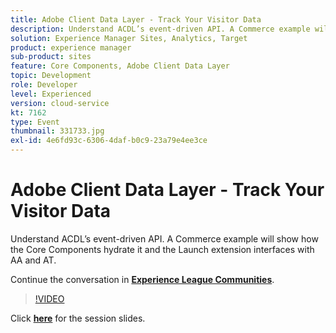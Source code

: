```yaml
---
title: Adobe Client Data Layer - Track Your Visitor Data
description: Understand ACDL’s event-driven API. A Commerce example will show how the Core Components hydrate it and the Launch extension interfaces with AA and AT. This session was delivered as part of Adobe Developers Live Content event.
solution: Experience Manager Sites, Analytics, Target
product: experience manager
sub-product: sites
feature: Core Components, Adobe Client Data Layer
topic: Development
role: Developer
level: Experienced
version: cloud-service
kt: 7162
type: Event
thumbnail: 331733.jpg
exl-id: 4e6fd93c-6306-4daf-b0c9-23a79e4ee3ce
---
```

# Adobe Client Data Layer - Track Your Visitor Data 

Understand ACDL’s event-driven API. A Commerce example will show how the Core Components hydrate it and the Launch extension interfaces with AA and AT.

Continue the conversation in **[Experience League Communities](http://adobe.ly/36Yd3v6)**.

>[!VIDEO](https://video.tv.adobe.com/v/331733/?quality=12&learn=on&hidetitle=true)

Click **[here](/help/assets/adobe-client-data-layer.pdf)** for the session slides.
